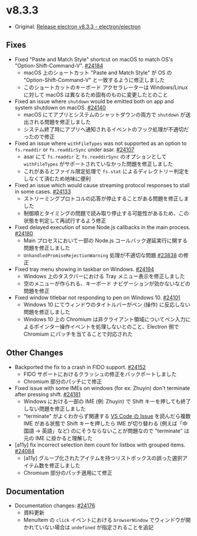 # v8.3.3

- Original: [Release electron v8.3.3 - electron/electron](https://github.com/electron/electron/releases/tag/v8.3.3)

## Fixes

- Fixed "Paste and Match Style" shortcut on macOS to match OS's "Option-Shift-Command-V". [#24184](https://github.com/electron/electron/pull/24184)
  - macOS 上のショートカット "Paste and Match Style" が OS の "Option-Shift-Command-V" と一致するように修正しました
  - このショートカットのキーボード アクセラレーターは Windows/Linux に対して macOS は異なるため固有のものに変更したとのこと
- Fixed an issue where `shutdown` would be emitted both on app and system shutdown on macOS. [#24140](https://github.com/electron/electron/pull/24140)
  - macOS にてアプリとシステムのシャットダウンの両方で `shutdown` が送出される問題を修正しました
  - システム終了時にアプリへ通知されるイベントのフック処理が不適切だったので修正
- Fixed an issue where `withFileTypes` was not supported as an option to `fs.readdir` or `fs.readdirSync` under asar. [#24107](https://github.com/electron/electron/pull/24107)
  - asar にて `fs.readdir` と `fs.readdirSync` のオプションとして `withFileTypes` がサポートされていなかった問題を修正しました
  - これがあるとファイル限定処理で `fs.stat` によるディレクトリー判定をしなくて済むため地味に便利
- Fixed an issue which would cause streaming protocol responses to stall in some cases. [#24133](https://github.com/electron/electron/pull/24133)
  - ストリーミングプロトコルの応答が停止することがある問題を修正しました
  - 制御順とタイミングの問題で読み取り停止する可能性があるため、この状態を判定して再試行するよう修正
- Fixed delayed execution of some Node.js callbacks in the main process. [#24180](https://github.com/electron/electron/pull/24180)
  - Main プロセスにおいて一部の Node.js コールバック遅延実行に関する問題を修正しました
  - `UnhandledPromiseRejectionWarning` 処理が不適切な問題 [#23838](https://github.com/electron/electron/issues/23838) の修正
- Fixed tray menu showing in taskbar on Windows. [#24194](https://github.com/electron/electron/pull/24194)
  - Windows 上のタスクバーにおける Tray メニュー表示を修正しました
  - 空のメニューが作られる、キーボード ナビゲーションが効かないなどの問題を修正
- Fixed window titlebar not responding to pen on Windows 10. [#24101](https://github.com/electron/electron/pull/24101)
  - Windows 10 にてウィンドウのタイトルバーがペン (操作) に反応しない問題を修正しました
  - Windows 10 上の Chromium は非クライアント領域についてペン入力によるポインター操作イベントを処理しないとのこと、Electron 側で Chromium にパッチを当てることで対応された

## Other Changes

- Backported the fix to a crash in FIDO support. [#24152](https://github.com/electron/electron/pull/24152)
  - FIDO サポートにおけるクラッシュの修正をバックポートしました
  - Chromium 部分のパッチにて修正
- Fixed issue with some IMEs on windows (for ex: Zhuyin) don't terminate after pressing shift. [#24181](https://github.com/electron/electron/pull/24181)
  - Windows における一部の IME (例: Zhuyin) で Shift キーを押しても終了しない問題を修正しました
  - "terminate" がよくわからず関連する [VS Code の Issue](https://github.com/microsoft/vscode/issues/98968) を読んだら複数 IME がある状態で Shift キーを押したら IME が切り替わる (例えば「中国語 → 英語」など) のにそうならないことが問題なので "terminate" は元の IME に掛かると理解した
- [a11y] fix incorrect selection item count for listbox with grouped items. [#24084](https://github.com/electron/electron/pull/24084)
  - [a11y] グループ化されたアイテムを持つリストボックスの誤った選択アイテム数を修正しました
  - Chromium 部分のパッチ適用にて修正

## Documentation

- Documentation changes: [#24176](https://github.com/electron/electron/pull/24176)
  - 資料更新
  - MenuItem の `click` イベントにおける `browserWindow` でウィンドウが開かれていない場合は `undefined` が指定されることを追記
